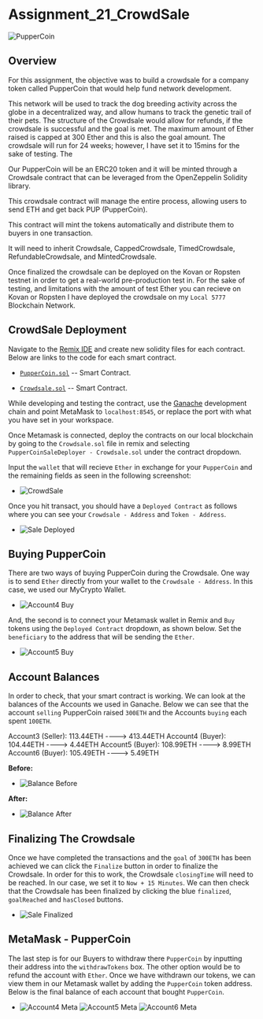 # Assignment_21_CrowdSale

![PupperCoin](Screenshots/PupperCoin.png)

## Overview

For this assignment, the objective was to build a crowdsale for a company token called PupperCoin that would help fund network development.

This network will be used to track the dog breeding activity across the globe in a decentralized way, and allow humans to track the genetic trail of their pets. The structure of the Crowdsale would allow for refunds, if the crowdsale is successful and the goal is met. The maximum amount of Ether raised is capped at 300 Ether and this is also the goal amount. The crowdsale will run for 24 weeks; however, I have set it to 15mins for the sake of testing. The 

Our PupperCoin will be an ERC20 token and it will be minted through a Crowdsale contract that can be leveraged from the OpenZeppelin Solidity library.

This crowdsale contract will manage the entire process, allowing users to send ETH and get back PUP (PupperCoin).

This contract will mint the tokens automatically and distribute them to buyers in one transaction.

It will need to inherit Crowdsale, CappedCrowdsale, TimedCrowdsale, RefundableCrowdsale, and MintedCrowdsale.

Once finalized the crowdsale can be deployed on the Kovan or Ropsten testnet in order to get a real-world pre-production test in. For the sake of testing, and limitations with the amount of test Ether you can recieve on Kovan or Ropsten I have deployed the crowdsale on my `Local 5777` Blockchain Network.


## CrowdSale Deployment

Navigate to the [Remix IDE](https://remix.ethereum.org) and create new solidity files for each contract. Below are links to the code for each smart contract.  

* [`PupperCoin.sol`](PupperCoin.sol) -- Smart Contract.

* [`Crowdsale.sol`](Crowdsale.sol) -- Smart Contract.

While developing and testing the contract, use the [Ganache](https://www.trufflesuite.com/ganache) development chain and point MetaMask to `localhost:8545`, or replace the port with what you have set in your workspace.

Once Metamask is connected, deploy the contracts on our local blockchain by going to the `Crowdsale.sol` file in remix and selecting `PupperCoinSaleDeployer - Crowdsale.sol` under the contract dropdown. 

Input the `wallet` that will recieve `Ether` in exchange for your `PupperCoin` and the remaining fields as seen in the following screenshot:

* ![CrowdSale](Screenshots/CrowdSale.png)

Once you hit transact, you should have a `Deployed Contract` as follows where you can see your `Crowdsale - Address` and `Token - Address`.  

* ![Sale Deployed](Screenshots/Sale_Deployed.png)

## Buying PupperCoin

There are two ways of buying PupperCoin during the Crowdsale. One way is to send `Ether` directly from your wallet to the `Crowdsale - Address`. In this case, we used our MyCrypto Wallet. 

* ![Account4 Buy](Screenshots/Account4_Buy.png)

And, the second is to connect your Metamask wallet in Remix and `Buy` tokens using the `Deployed Contract` dropdown, as shown below. Set the `beneficiary` to the address that will be sending the `Ether`.

* ![Account5 Buy](Screenshots/Account5_Buy.png)

## Account Balances

In order to check, that your smart contract is working. We can look at the balances of the Accounts we used in Ganache. Below we can see that the account `selling` PupperCoin raised `300ETH` and the Accounts `buying` each spent `100ETH`.

Account3 (Seller):   113.44ETH ----> 413.44ETH
Account4 (Buyer):   104.44ETH ----> 4.44ETH
Account5 (Buyer):   108.99ETH ----> 8.99ETH
Account6 (Buyer):   105.49ETH ----> 5.49ETH

**Before:**

* ![Balance Before](Screenshots/Balance_Before.png)

**After:**
* ![Balance After](Screenshots/Balance_After.png)

## Finalizing The Crowdsale

Once we have completed the transactions and the `goal` of `300ETH` has been achieved we can click the `Finalize` button in order to finalize the Crowdsale. In order for this to work, the Crowdsale `closingTime` will need to be reached. In our case, we set it to `Now + 15 Minutes`. We can then check that the Crowdsale has been finalized by clicking the blue `finalized`, `goalReached` and `hasClosed` buttons.

* ![Sale Finalized](Screenshots/Sale_Finalized.png)

## MetaMask - PupperCoin

The last step is for our Buyers to withdraw there `PupperCoin` by inputting their address into the `withdrawTokens` box. The other option would be to refund the account with `Ether`. Once we have withdrawn our tokens, we can view them in our Metamask wallet by adding the `PupperCoin` token address. Below is the final balance of each account that bought `PupperCoin`.  

* ![Account4 Meta](Screenshots/Account4_Final.png) ![Account5 Meta](Screenshots/Account5_Final.png) ![Account6 Meta](Screenshots/Account6_Final.png)



